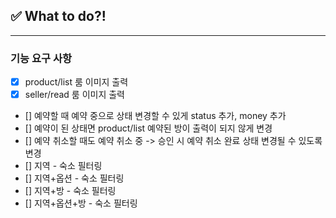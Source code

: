 ## ✅ What to do?!

***

### 기능 요구 사항
+ [x] product/list 룸 이미지 출력
+ [x] seller/read 룸 이미지 출력
+ [] 예약할 때 예약 중으로 상태 변경할 수 있게 status 추가, money 추가
+ [] 예약이 된 상태면 product/list 예약된 방이 출력이 되지 않게 변경
+ [] 예약 취소할 때도 예약 취소 중 -> 승인 시 예약 취소 완료 상태 변경될 수 있도록 변경
+ [] 지역 - 숙소 필터링
+ [] 지역+옵션 - 숙소 필터링
+ [] 지역+방 - 숙소 필터링
+ [] 지역+옵션+방 - 숙소 필터링